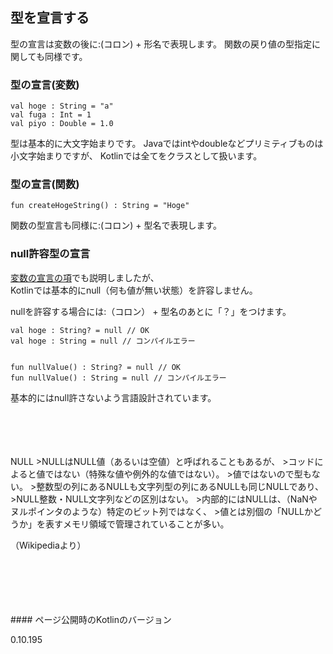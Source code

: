 ## 型を宣言する
型の宣言は変数の後に:(コロン) + 形名で表現します。
関数の戻り値の型指定に関しても同様です。

   
   
### 型の宣言(変数)

    val hoge : String = "a"
    val fuga : Int = 1
    val piyo : Double = 1.0
      
型は基本的に大文字始まりです。
Javaではintやdoubleなどプリミティブものは小文字始まりですが、
Kotlinでは全てをクラスとして扱います。




### 型の宣言(関数)

    fun createHogeString() : String = "Hoge" 


関数の型宣言も同様に:(コロン) + 型名で表現します。




### null許容型の宣言


[変数の宣言の項](../variable)でも説明しましたが、   
Kotlinでは基本的にnull（何も値が無い状態）を許容しません。    

nullを許容する場合には:（コロン） + 型名のあとに「？」をつけます。

    val hoge : String? = null // OK
    val hoge : String = null // コンパイルエラー
 

    fun nullValue() : String? = null // OK
    fun nullValue() : String = null // コンパイルエラー

基本的にはnull許さないよう言語設計されています。

     
   
   
<br/>  
<br/>  
<br/>  
<br/>  
NULL
>NULLはNULL値（あるいは空値）と呼ばれることもあるが、
>コッドによると値ではない（特殊な値や例外的な値ではない）。
>値ではないので型もない。
>整数型の列にあるNULLも文字列型の列にあるNULLも同じNULLであり、
>NULL整数・NULL文字列などの区別はない。 
>内部的にはNULLは、（NaNやヌルポインタのような）特定のビット列ではなく、
>値とは別個の「NULLかどうか」を表すメモリ領域で管理されていることが多い。
   
（Wikipediaより）




<br/>
<br/>
<br/>
<br/>
<br/>
#### ページ公開時のKotlinのバージョン
   
0.10.195 
 
